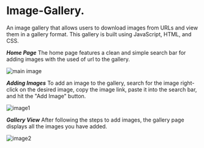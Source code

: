 # Image-Gallery.
An image gallery that allows users to download images from URLs and view them in a gallery format. This gallery is built using JavaScript, HTML, and CSS.

**_Home Page_**
The home page features a clean and simple search bar for adding images with the used of url to the gallery.

![main image](https://github.com/umeshsanap/Image-Gallery./assets/128315120/303a3f70-4287-48be-aeb3-25cf00c9476e)

**_Adding Images_**
To add an image to the gallery, search for the image right-click on the desired image, copy the image link, paste it into the search bar, and hit the "Add Image" button.

![image1](https://github.com/umeshsanap/Image-Gallery./assets/128315120/bde437d2-54e6-4652-8f78-3c355e255029)

**_Gallery View_**
After following the steps to add images, the gallery page displays all the images you have added.

![image2](https://github.com/umeshsanap/Image-Gallery./assets/128315120/9668ea77-f3aa-4c5a-8189-0cd8b69bd6cb)
